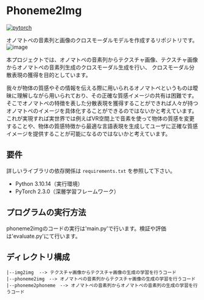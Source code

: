 # Phoneme2Img

[![pytorch](https://img.shields.io/badge/PyTorch_2.0+-ee4c2c?logo=pytorch&logoColor=white)](https://pytorch.org/get-started/locally/)


オノマトペの音素列と画像のクロスモーダルモデルを作成するリポジトリです。
![image](https://github.com/user-attachments/assets/c1306414-5fc7-4222-a90b-d7024c22e009)


本プロジェクトでは、オノマトペの音素列からテクスチャ画像、テクスチャ画像からオノマトペの音素列生成のクロスモーダル生成を行い、
クロスモーダル分散表現の獲得を目的としています。

我々が物体の質感やその情報を伝える際に用いられるオノマトペというものは曖昧に理解しながら用いられており、その正確な質感イメージの共有は困難です。そこでオノマトペの特徴を表した分散表現を獲得することができれば人々が持つオノマトペのイメージを具体化することができるのではないかと考えています。これが実現すれば実世界では例えばVR空間上で音素を使って物体の質感を変更することや、物体の質感特徴から最適な言語表現を生成してユーザに正確な質感イメージを提供することが可能になるのではないかと考えています。


## 要件
詳しいライブラリの依存関係は `requirements.txt` を参照して下さい。

- Python 3.10.14（実行環境）
- PyTorch 2.3.0（深層学習フレームワーク）


## プログラムの実行方法
phoneme2imgのコードの実行は'main.py'で行います。検証や評価は'evaluate.py'にて行います。

## ディレクトリ構成
```
|--img2img  --> テクスチャ画像からテクスチャ画像の生成の学習を行うコード
|--phoneme2img　--> オノマトペの音素列からテクスチャ画像の生成の学習を行うコード
|--phoneme2phoneme　--> オノマトペの音素列からオノマトペの音素列の生成の学習を行うコード
```
